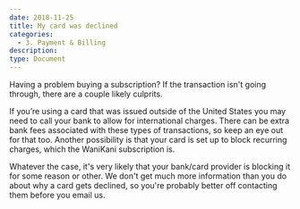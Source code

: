 ```yaml
---
date: 2018-11-25
title: My card was declined
categories:
  - 3. Payment & Billing
description:
type: Document
---
```

Having a problem buying a subscription? If the transaction isn't going through, there are a couple likely culprits.

If you’re using a card that was issued outside of the United States you may need to call your bank to allow for international charges. There can be extra bank fees associated with these types of transactions, so keep an eye out for that too. Another possibility is that your card is set up to block recurring charges, which the WaniKani subscription is.

Whatever the case, it's very likely that your bank/card provider is blocking it for some reason or other. We don't get much more information than you do about why a card gets declined, so you're probably better off contacting them before you email us.
